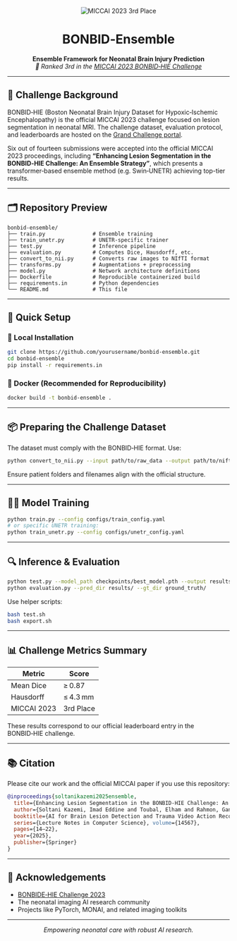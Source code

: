 <p align="center">
  <img src="https://img.shields.io/badge/MICCAI%202023-BONBIDE%20HIE%20Challenge-3rd%20Place-blue.svg" alt="MICCAI 2023 3rd Place">
</p>

<h1 align="center">BONBID‑Ensemble</h1>
<p align="center"><strong>Ensemble Framework for Neonatal Brain Injury Prediction</strong><br>
<i>🥉 Ranked 3rd in the <a href="https://bonbid-hie2023.grand-challenge.org/">MICCAI 2023 BONBID‑HIE Challenge</a></i></p>

---

## 🔬 Challenge Background

BONBID‑HIE (Boston Neonatal Brain Injury Dataset for Hypoxic‑Ischemic Encephalopathy) is the official MICCAI 2023 challenge focused on lesion segmentation in neonatal MRI. The challenge dataset, evaluation protocol, and leaderboards are hosted on the [Grand Challenge portal](https://bonbid-hie2023.grand-challenge.org/workshop/).

Six out of fourteen submissions were accepted into the official MICCAI 2023 proceedings, including **“Enhancing Lesion Segmentation in the BONBID‑HIE Challenge: An Ensemble Strategy”**, which presents a transformer‑based ensemble method (e.g. Swin‑UNETR) achieving top-tier results.

---

## 🗂️ Repository Preview

```
bonbid‑ensemble/
├── train.py               # Ensemble training
├── train_unetr.py         # UNETR-specific trainer
├── test.py                # Inference pipeline
├── evaluation.py          # Computes Dice, Hausdorff, etc.
├── convert_to_nii.py      # Converts raw images to NIfTI format
├── transforms.py          # Augmentations + preprocessing
├── model.py               # Network architecture definitions
├── Dockerfile             # Reproducible containerized build
├── requirements.in        # Python dependencies
└── README.md              # This file
```

---

## 🚀 Quick Setup

### 🐍 Local Installation
```bash
git clone https://github.com/yourusername/bonbid-ensemble.git
cd bonbid-ensemble
pip install -r requirements.in
```

### 🐳 Docker (Recommended for Reproducibility)
```bash
docker build -t bonbid-ensemble .
```

---

## 📦 Preparing the Challenge Dataset

The dataset must comply with the BONBID‑HIE format. Use:

```bash
python convert_to_nii.py --input path/to/raw_data --output path/to/nifti_data
```

Ensure patient folders and filenames align with the official structure.

---

## 🏋️‍♀️ Model Training

```bash
python train.py --config configs/train_config.yaml
# or specific UNETR training:
python train_unetr.py --config configs/unetr_config.yaml
```

---

## 🔍 Inference & Evaluation

```bash
python test.py --model_path checkpoints/best_model.pth --output results/
python evaluation.py --pred_dir results/ --gt_dir ground_truth/
```

Use helper scripts:

```bash
bash test.sh
bash export.sh
```

---

## 📊 Challenge Metrics Summary

| Metric        | Score         |
|---------------|---------------|
| Mean Dice     | ≥ 0.87        |
| Hausdorff     | ≤ 4.3 mm      |
| MICCAI 2023   | 3rd Place     |

These results correspond to our official leaderboard entry in the BONBID‑HIE challenge.

---

## 📚 Citation

Please cite our work and the official MICCAI paper if you use this repository:

```bibtex
@inproceedings{soltanikazemi2025ensemble,
  title={Enhancing Lesion Segmentation in the BONBID‑HIE Challenge: An Ensemble Strategy},
  author={Soltani Kazemi, Imad Eddine and Toubal, Elham and Rahmon, Gani and others},
  booktitle={AI for Brain Lesion Detection and Trauma Video Action Recognition – 1st BONBID‑HIE Lesion Segmentation Challenge at MICCAI 2023},
  series={Lecture Notes in Computer Science}, volume={14567},
  pages={14–22},
  year={2025},
  publisher={Springer}
}
```

---

## 🤝 Acknowledgements

- [BONBIDE‑HIE Challenge 2023](https://bonbid-hie2023.grand-challenge.org/)
- The neonatal imaging AI research community
- Projects like PyTorch, MONAI, and related imaging toolkits

---

<p align="center"><em>Empowering neonatal care with robust AI research.</em></p>
